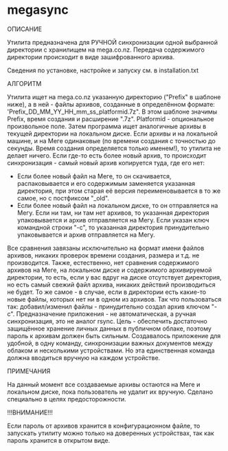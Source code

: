 # megasync

ОПИСАНИЕ

Утилита предназначена для РУЧНОЙ синхронизации одной выбранной директории
с хранилищем на mega.co.nz. Передача содержимого директории происходит в виде
зашифрованного архива.

Сведения по установке, настройке и запуску см. в installation.txt


АЛГОРИТМ

Утилита ищет на mega.co.nz указанную директорию ("Prefix" в шаблоне ниже), а в ней - файлы архивов,
созданные в определённом формате: 'Prefix_DD_MM_YY_HH_mm_ss_platformid.7z".
В этом шаблоне значимы Prefix, время создания и расширение ".7z". Platformid - опциональное произвольное поле.
Затем программа ищет аналогичные архивы в текущей
директории на локальном диске. Если архивы и на локальной машине, и на Меге
одинаковые (по времени создания с точностью до секунды. Время создания определяется только именем!), 
то утилита не делает ничего. Если где-то есть более новый архив,
то происходит синхронизация - самый новый архив копируется туда, где его нет:
- Если более новый файл на Меге, то он скачивается, распаковывается и его содержимым
заменяется указанная директория, при этом старая её версия переименовывается
в то же самое, но с постфиксом "_old".
- Если более новый файл на локальном диске, то он отправляется на Мегу.
Если ни там, ни там нет архивов, то указанная директория упаковывается
и архив отправляется на Мегу.
Если указан ключ командной строки "-c", то указанная директория принудительно
упаковывается и архив отправляется на Мегу.

Все сравнения завязаны исключительно на формат имени файлов архивов, никаких проверок 
времени создания, размера и т.д. не производится.
Также, естественно, нет сравнения содержимого архивов на Меге, на локальном диске
и содержимого архивируемой директории, то есть, если у вас вдруг на диске отсутствует директория,
но есть самый свежий файл архива, никаких действий производиться не будет. То же самое - 
в случае, если в директории есть какие-то новые файлы, которых нет ни в одном из архивов.
Так что пользоваться так: добавил/изменил файлы - принудительно создал архив ключом "-c".
Предназначение приложения - не автоматическая, а ручная синхронизация, это не аналог rsync.
Цель - обеспечить достаточно защищённое хранение личных данных в публичном облаке,
поэтому пароль к архивам должен быть сильным.
Создавалось приложение для удобной, в одну команду, синхронизации важных документов между облаком
и несколькими устройствами. Но эта единственная команда должна вводиться вручную на каждом устройстве.


ПРИМЕЧАНИЯ

На данный момент все создаваемые архивы остаются на Меге и локальном диске, пока
пользователь не удалит их вручную. Сделано специально в целях предосторожности.


!!!ВНИМАНИЕ!!!

Если пароль от архивов хранится в конфигурационном файле, то запускать утилиту
можно только на доверенных устройствах, так как пароль хранится в открытом виде.
